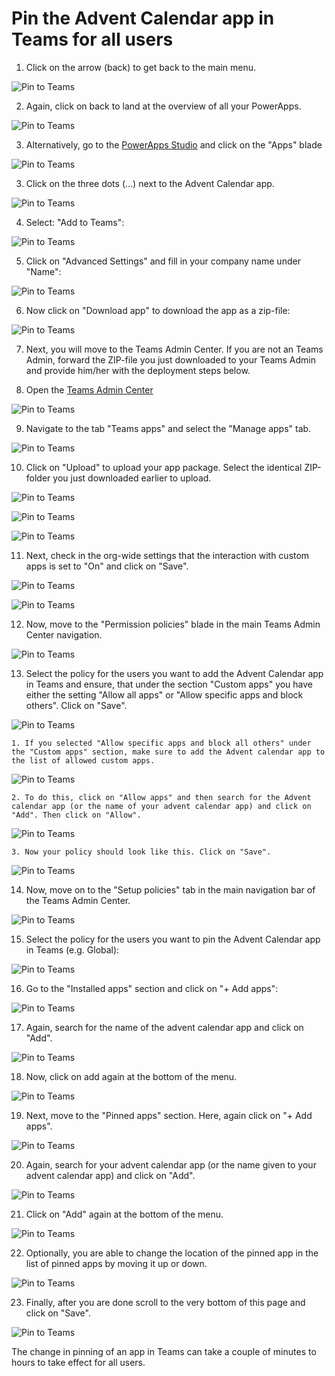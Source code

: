 # Pin the Advent Calendar app in Teams for all users
 
1.	Click on the arrow (back) to get back to the main menu.
 
![Pin to Teams](/Readme/Customization/Pin%20to%20Teams/Pin%20to%20Teams%20Step%201.png) 
 
2.	Again, click on back to land at the overview of all your PowerApps.

![Pin to Teams](/Readme/Customization/Pin%20to%20Teams/Pin%20to%20Teams%20Step%202.png) 

3. Alternatively, go to the [PowerApps Studio](https://make.preview.powerapps.com/) and click on the "Apps" blade 

![Pin to Teams](/Readme/Customization/Pin%20to%20Teams/Pin%20to%20Teams%20Step%203.png) 

3.	Click on the three dots (…) next to the Advent Calendar app.

![Pin to Teams](/Readme/Customization/Pin%20to%20Teams/Pin%20to%20Teams%20Step%204.png) 

4.	Select: "Add to Teams":

![Pin to Teams](/Readme/Customization/Pin%20to%20Teams/Pin%20to%20Teams%20Step%205.png) 

5.	Click on "Advanced Settings" and fill in your company name under "Name":

![Pin to Teams](/Readme/Customization/Pin%20to%20Teams/Pin%20to%20Teams%20Step%206.png) 

6.	Now click on "Download app" to download the app as a zip-file:

![Pin to Teams](/Readme/Customization/Pin%20to%20Teams/Pin%20to%20Teams%20Step%207.png) 

7.	Next, you will move to the Teams Admin Center. If you are not an Teams Admin, forward the ZIP-file you just downloaded to your Teams Admin and provide him/her with the deployment steps below.
 
8.	Open the [Teams Admin Center](https://admin.teams.microsoft.com)

![Pin to Teams](/Readme/Customization/Pin%20to%20Teams/Pin%20to%20Teams%20Step%208.png) 

9.	Navigate to the tab "Teams apps" and select the "Manage apps" tab.

![Pin to Teams](/Readme/Customization/Pin%20to%20Teams/Pin%20to%20Teams%20Step%209.png) 

10.	Click on "Upload" to upload your app package. Select the identical ZIP-folder you just downloaded earlier to upload.

![Pin to Teams](/Readme/Customization/Pin%20to%20Teams/Pin%20to%20Teams%20Step%2010.png) 

![Pin to Teams](/Readme/Customization/Pin%20to%20Teams/Pin%20to%20Teams%20Step%2011.png) 

![Pin to Teams](/Readme/Customization/Pin%20to%20Teams/Pin%20to%20Teams%20Step%2012.png) 

11.	Next, check in the org-wide settings that the interaction with custom apps is set to "On" and click on "Save".

![Pin to Teams](/Readme/Customization/Pin%20to%20Teams/Pin%20to%20Teams%20Step%2013.png) 

![Pin to Teams](/Readme/Customization/Pin%20to%20Teams/Pin%20to%20Teams%20Step%2014.png) 

12.	Now, move to the "Permission policies" blade in the main Teams Admin Center navigation.

![Pin to Teams](/Readme/Customization/Pin%20to%20Teams/Pin%20to%20Teams%20Step%2015.png) 
 
13.	Select the policy for the users you want to add the Advent Calendar app in Teams and ensure, that under the section "Custom apps" you have either the setting "Allow all apps" or "Allow specific apps and block others".
Click on "Save".

![Pin to Teams](/Readme/Customization/Pin%20to%20Teams/Pin%20to%20Teams%20Step%2016.png) 

    1. If you selected "Allow specific apps and block all others" under the "Custom apps" section, make sure to add the Advent calendar app to the list of allowed custom apps.

![Pin to Teams](/Readme/Customization/Pin%20to%20Teams/Pin%20to%20Teams%20Step%2017.png) 

    2. To do this, click on "Allow apps" and then search for the Advent calendar app (or the name of your advent calendar app) and click on "Add". Then click on "Allow".
 
 ![Pin to Teams](/Readme/Customization/Pin%20to%20Teams/Pin%20to%20Teams%20Step%2018.png) 
 
    3. Now your policy should look like this. Click on "Save".
    
   ![Pin to Teams](/Readme/Customization/Pin%20to%20Teams/Pin%20to%20Teams%20Step%2019.png) 
 
14.	Now, move on to the "Setup policies" tab in the main navigation bar of the Teams Admin Center.

![Pin to Teams](/Readme/Customization/Pin%20to%20Teams/Pin%20to%20Teams%20Step%2020.png) 

15.	Select the policy for the users you want to pin the Advent Calendar app in Teams (e.g. Global):

![Pin to Teams](/Readme/Customization/Pin%20to%20Teams/Pin%20to%20Teams%20Step%2021.png) 

16.	Go to the "Installed apps" section and click on "+ Add apps":

![Pin to Teams](/Readme/Customization/Pin%20to%20Teams/Pin%20to%20Teams%20Step%2022.png) 

17.	Again, search for the name of the advent calendar app and click on "Add".

![Pin to Teams](/Readme/Customization/Pin%20to%20Teams/Pin%20to%20Teams%20Step%2023.png) 

18.	Now, click on add again at the bottom of the menu.

![Pin to Teams](/Readme/Customization/Pin%20to%20Teams/Pin%20to%20Teams%20Step%2024.png) 

19.	Next, move to the "Pinned apps" section. Here, again click on "+ Add apps".

![Pin to Teams](/Readme/Customization/Pin%20to%20Teams/Pin%20to%20Teams%20Step%2025.png) 

20.	Again, search for your advent calendar app (or the name given to your advent calendar app) and click on "Add".

![Pin to Teams](/Readme/Customization/Pin%20to%20Teams/Pin%20to%20Teams%20Step%2026.png) 

21.	Click on "Add" again at the bottom of the menu.

![Pin to Teams](/Readme/Customization/Pin%20to%20Teams/Pin%20to%20Teams%20Step%2027.png) 

22.	Optionally, you are able to change the location of the pinned app in the list of pinned apps by moving it up or down.

![Pin to Teams](/Readme/Customization/Pin%20to%20Teams/Pin%20to%20Teams%20Step%2028.png) 

23.	Finally, after you are done scroll to the very bottom of this page and click on "Save".

![Pin to Teams](/Readme/Customization/Pin%20to%20Teams/Pin%20to%20Teams%20Step%2029.png) 

The change in pinning of an app in Teams can take a couple of minutes to hours to take effect for all users.

